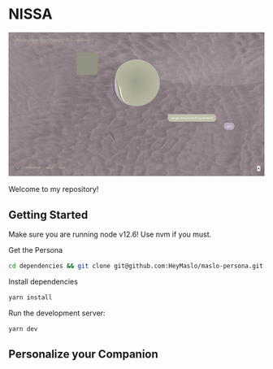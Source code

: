 # NISSA

![alt text](screenshot.png)

Welcome to my repository!

## Getting Started

Make sure you are running node v12.6!  Use nvm if you must.

Get the Persona

```bash
cd dependencies && git clone git@github.com:HeyMaslo/maslo-persona.git persona && cd persona && git fetch --all && git checkout colors-config && cd ../../
```

Install dependencies

```bash
yarn install
```

Run the development server:

```bash
yarn dev
```


## Personalize your Companion 